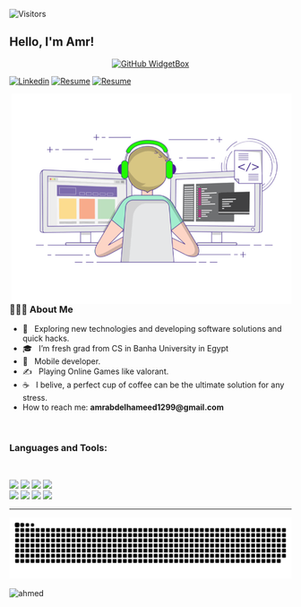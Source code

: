 ![Visitors](https://visitor-badge.laobi.icu/badge?page_id=amrabdelhameeed)
 
<!-- Your title -->
## Hello, I'm Amr!


<p align="center">
  <a href="https://github.com/amrabdelhameeed/github-widgetbox">
    <img width="70%" height="70%" src="https://github-widgetbox.vercel.app/api/profile?username=amrabdelhameeed&data=followers,repositories,stars,commits" alt="GitHub WidgetBox" />
  </a>
</p>

[![Linkedin](https://img.shields.io/badge/-LinkedIn-blue?style=flat&logo=Linkedin&logoColor=white)](https://www.linkedin.com/in/amr-abd-elhamid-351b92171/)
[![Resume](https://img.shields.io/badge/Resume-<COLOR>.svg)](https://drive.google.com/file/d/1EUict98pQb5uHxfB5qikHN5xk7_OwlFC/view?usp=sharing)
[![Resume](https://img.shields.io/badge/LeetCode-<COLOR>.svg)](https://leetcode.com/amr22121999/)
     

<img align="right" alt="GIF" src="https://raw.githubusercontent.com/devSouvik/devSouvik/master/gif3.gif" width="500"/>

<h3> 👨🏻‍💻 About Me </h3>

<!-- - 🔭 &nbsp; I’m currently learning Testing (Spring/NodeJS) -->
- 🤔 &nbsp; Exploring new technologies and developing software solutions and quick hacks.
- 🎓 &nbsp; I’m fresh grad from CS in Banha University in Egypt
- 💼 &nbsp; Mobile developer.
- ✍️ &nbsp; Playing Online Games like valorant.
- ☕ &nbsp; I belive, a perfect cup of coffee can be the ultimate solution for any stress. 
- How to reach me: __amrabdelhameed1299@gmail.com__
&nbsp;
<br>

### Languages and Tools: 

  <br />

<p>
  <code><img width="15%" src="https://www.vectorlogo.zone/logos/dartlang/dartlang-ar21.svg"></code>
  <code><img width="15%" src="https://www.vectorlogo.zone/logos/kotlinlang/kotlinlang-ar21.svg"></code>
  <code><img width="15%" src="https://www.vectorlogo.zone/logos/python/python-ar21.svg"></code>
  <code><img width="15%" src="https://www.vectorlogo.zone/logos/sqlite/sqlite-ar21.svg"></code>
  <br />
  <code><img width="15%" src="https://www.vectorlogo.zone/logos/android/android-ar21.svg"></code>
  <code><img width="15%" src="https://www.vectorlogo.zone/logos/firebase/firebase-ar21.svg"></code>
  <code><img width="15%" src="https://www.vectorlogo.zone/logos/figma/figma-ar21.svg"></code>
  <code><img width="15%" src="https://www.vectorlogo.zone/logos/git-scm/git-scm-ar21.svg"></code>

</p>

---


 ![Snake animation](https://github.com/ahmedsafwat101/ahmedsafwat101/blob/output/github-contribution-grid-snake.svg)
<br/>


<img src="https://github-profile-trophy.vercel.app/?username=ahmedsafwat101&row=1&column=6" alt="ahmed" />
<!-- Your badges
You can use the website to generate badges: https://shields.io/
-->
